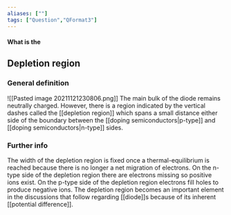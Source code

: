 ```yaml
---
aliases: [""]
tags: ["Question","QFormat3"]
---
```


#### What is the
## Depletion region
### General definition

![[Pasted image 20211121230806.png]]
The main bulk of the diode remains neutrally charged. However, there is a region indicated by the vertical dashes called the [[depletion region]] which spans a small distance either side of the boundary between the [[doping semiconductors|p-type]] and [[doping semiconductors|n-type]] sides.

### Further info
The width of the depletion region is fixed once a thermal-equilibrium is reached because there is no longer a net migration of electrons. 
On the n-type side of the depletion region there are electrons missing so positive ions exist. On the p-type side of the depletion region electrons fill holes to produce negative ions. The depletion region becomes an important element in the discussions that follow regarding [[diode]]s because of its inherent [[potential difference]]. 